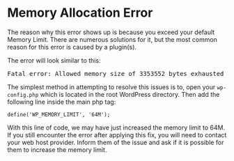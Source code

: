 # Memory Allocation Error #

The reason why this error shows up is because you exceed your default Memory Limit. There are numerous solutions for it, but the most common reason for this error is caused by a plugin(s).

The error will look similar to this:

<pre>
Fatal error: Allowed memory size of 3353552 bytes exhausted (tried to allocate 2348957 bytes) in /home/username/public_html/wp-includes/plugin.php on line X
</pre>

The simplest method in attempting to resolve this issues is to, open your `wp-config.php` which is located in the root WordPress directory. Then add the following line inside the main php tag:

~~~ .php
define('WP_MEMORY_LIMIT', '64M');
~~~

With this line of code, we may have just increased the memory limit to 64M. If you still encounter the error after applying this fix, you will need to contact your web host provider. Inform them of the issue and ask if it is possible for them to increase the memory limit.